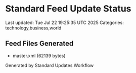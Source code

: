 # Standard Feed Update Status
Last updated: Tue Jul 22 19:25:35 UTC 2025
Categories: technology,business,world

## Feed Files Generated
- master.xml (62139 bytes)

Generated by Standard Updates Workflow
